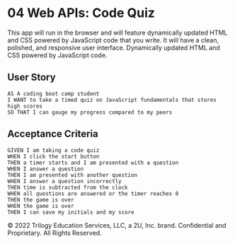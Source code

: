 # 04 Web APIs: Code Quiz
This app will run in the browser and will feature dynamically updated HTML and CSS powered by JavaScript code that you write. It will have a clean, polished, and responsive user interface. 
Dynamically updated HTML and CSS powered by JavaScript code.

## User Story

```
AS A coding boot camp student
I WANT to take a timed quiz on JavaScript fundamentals that stores high scores
SO THAT I can gauge my progress compared to my peers
```

## Acceptance Criteria

```
GIVEN I am taking a code quiz
WHEN I click the start button
THEN a timer starts and I am presented with a question
WHEN I answer a question
THEN I am presented with another question
WHEN I answer a question incorrectly
THEN time is subtracted from the clock
WHEN all questions are answered or the timer reaches 0
THEN the game is over
WHEN the game is over
THEN I can save my initials and my score
```

© 2022 Trilogy Education Services, LLC, a 2U, Inc. brand. Confidential and Proprietary. All Rights Reserved.
